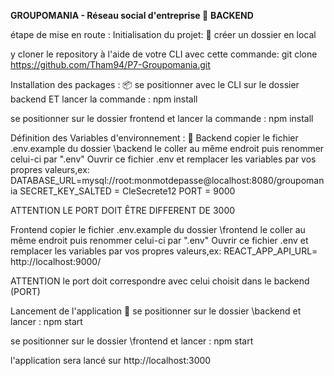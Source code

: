 **GROUPOMANIA - Réseau social d'entreprise 👥**
**BACKEND**


étape de mise en route :
Initialisation du projet: 📁
créer un dossier en local

y cloner le repository à l'aide de votre CLI avec cette commande:
git clone https://github.com/Tham94/P7-Groupomania.git

Installation des packages : 📦
se positionner avec le CLI sur le dossier backend ET lancer la commande :
npm install

se positionner sur le dossier frontend et lancer la commande :
npm install

Définition des Variables d'environnement : 📝
Backend
copier le fichier .env.example du dossier \backend
le coller au même endroit puis renommer celui-ci par ".env"
Ouvrir ce fichier .env et remplacer les variables par vos propres valeurs,ex:
DATABASE_URL=mysql://root:monmotdepasse@localhost:8080/groupomania
SECRET_KEY_SALTED = CleSecrete12
PORT = 9000

ATTENTION LE PORT DOIT ÊTRE DIFFERENT DE 3000

Frontend
copier le fichier .env.example du dossier \frontend
le coller au même endroit puis renommer celui-ci par ".env"
Ouvrir ce fichier .env et remplacer les variables par vos propres valeurs,ex:
REACT_APP_API_URL= http://localhost:9000/

ATTENTION le port doit correspondre avec celui choisit dans le backend (PORT)

Lancement de l'application 🚀
se positionner sur le dossier \backend et lancer : npm start

se positionner sur le dossier \frontend et lancer : npm start

l'application sera lancé sur http://localhost:3000